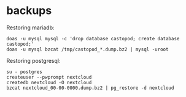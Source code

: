# backups

Restoring mariadb:

```shell
doas -u mysql mysql -c 'drop database castopod; create database castopod;'
doas -u mysql bzcat /tmp/castopod_*.dump.bz2 | mysql -uroot
```

Restoring postgresql:

```shell
su - postgres
createuser --pwprompt nextcloud
createdb nextcloud -O nextcloud
bzcat nextcloud_00-00-0000.dump.bz2 | pg_restore -d nextcloud
```